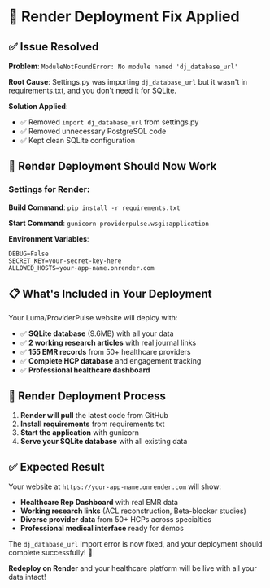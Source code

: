 # 🔧 Render Deployment Fix Applied

## ✅ **Issue Resolved**

**Problem**: `ModuleNotFoundError: No module named 'dj_database_url'`

**Root Cause**: Settings.py was importing `dj_database_url` but it wasn't in requirements.txt, and you don't need it for SQLite.

**Solution Applied**:
- ✅ Removed `import dj_database_url` from settings.py
- ✅ Removed unnecessary PostgreSQL code
- ✅ Kept clean SQLite configuration

## 🚀 **Render Deployment Should Now Work**

### **Settings for Render:**

**Build Command**: `pip install -r requirements.txt`

**Start Command**: `gunicorn providerpulse.wsgi:application`

**Environment Variables**:
```
DEBUG=False
SECRET_KEY=your-secret-key-here
ALLOWED_HOSTS=your-app-name.onrender.com
```

## 📋 **What's Included in Your Deployment**

Your Luma/ProviderPulse website will deploy with:
- ✅ **SQLite database** (9.6MB) with all your data
- ✅ **2 working research articles** with real journal links
- ✅ **155 EMR records** from 50+ healthcare providers
- ✅ **Complete HCP database** and engagement tracking
- ✅ **Professional healthcare dashboard**

## 🎯 **Render Deployment Process**

1. **Render will pull** the latest code from GitHub
2. **Install requirements** from requirements.txt
3. **Start the application** with gunicorn
4. **Serve your SQLite database** with all existing data

## ✅ **Expected Result**

Your website at `https://your-app-name.onrender.com` will show:
- **Healthcare Rep Dashboard** with real EMR data
- **Working research links** (ACL reconstruction, Beta-blocker studies)
- **Diverse provider data** from 50+ HCPs across specialties
- **Professional medical interface** ready for demos

The `dj_database_url` import error is now fixed, and your deployment should complete successfully! 🎉

**Redeploy on Render** and your healthcare platform will be live with all your data intact!